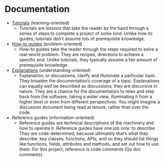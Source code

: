 # Documentation

- [Tutorials](./tutorial.md) (learning-oriented)
    - Tutorials are lessons that take the reader by the hand through a series of
      steps to complete a project of some kind. Unlike how-to guides, tutorials
      don't assume lots of prerequisite knowledge.
- [How-to guides](./howto.md) (problem-oriented)
    - How-to guides take the reader through the steps required to solve a
      real-world problem. They are recipes, directions to achieve a specific end.
      Unlike tutorials, they typically assume a fair amount of prerequisite
      knowledge.
- [Explanations](./explanation.md) (understanding-oriented)
    - Explanation, or discussions, clarify and illuminate a particular topic. They
      broaden the documentation’s coverage of a topic. Explanations can equally
      well be described as discussions; they are discursive in nature. They are a
      chance for the documentation to relax and step back from the software,
      taking a wider view, illuminating it from a higher level or even from
      different perspectives. You might imagine a discussion document being read
      at leisure, rather than over the code.
- Reference guides (information-oriented)
    - Reference guides are technical descriptions of the machinery and how to
      operate it. Reference guides have one job only: to describe. They are
      code-determined, because ultimately that’s what they describe: key classes,
      functions, APIs, and so they should list things like functions, fields,
      attributes and methods, and set out how to use them. For this project,
      reference is code comments (Go doc comments).